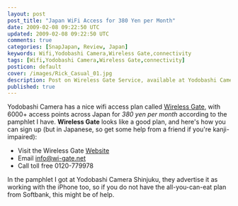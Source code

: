 ```yaml
---           
layout: post
post_title: "Japan WiFi Access for 380 Yen per Month"
date: 2009-02-08 09:22:50 UTC
updated: 2009-02-08 09:22:50 UTC
comments: true
categories: [SnapJapan, Review, Japan]
keywords: Wifi,Yodobashi Camera,Wireless Gate,connectivity
tags: [Wifi,Yodobashi Camera,Wireless Gate,connectivity]
posticon: default
cover: /images/Rick_Casual_01.jpg
description: Post on Wireless Gate Service, available at Yodobashi Camera, by Rick Cogley.
published: true
---
```

 
Yodobashi Camera has a nice wifi access plan called [Wireless Gate](http://www.tripletgate.com/wirelessgate/), with 6000+ access points across Japan for _380 yen per month_ according to the pamphlet I have. **Wireless Gate** looks like a good plan, and here's how you can sign up (but in Japanese, so get some help from a friend if you're kanji-impaired): 

- Visit the Wireless Gate [Website](http://www.tripletgate.com/wirelessgate/)
- Email [info@wi-gate.net](mailto:info@wi-gate.net)
- Call toll free 0120-779978

In the pamphlet I got at Yodobashi Camera Shinjuku, they advertise it as working with the iPhone too, so if you do not have the all-you-can-eat plan from Softbank, this might be of help. <br />